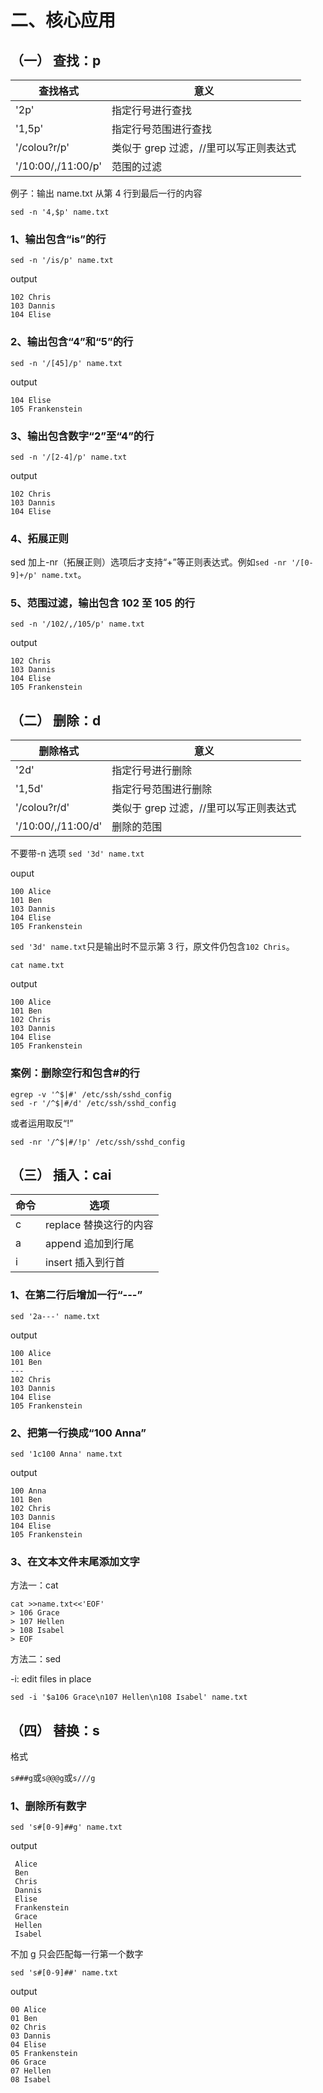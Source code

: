 # 二、核心应用

## （一） 查找：p

| 查找格式           | 意义                                   |
|--------------------|----------------------------------------|
| '2p'               | 指定行号进行查找                       |
| '1,5p'             | 指定行号范围进行查找                   |
| '/colou?r/p'       | 类似于 grep 过滤，//里可以写正则表达式 |
| '/10:00/,/11:00/p' | 范围的过滤                             |

例子：输出 name.txt 从第 4 行到最后一行的内容

`sed -n '4,$p' name.txt`

### 1、输出包含“is”的行

`sed -n '/is/p' name.txt`

output

```console
102 Chris
103 Dannis
104 Elise
```

### 2、输出包含“4”和“5”的行

`sed -n '/[45]/p' name.txt`

output

```console
104 Elise
105 Frankenstein
```

### 3、输出包含数字“2”至“4”的行

`sed -n '/[2-4]/p' name.txt`

output

```console
102 Chris
103 Dannis
104 Elise
```

### 4、拓展正则

sed 加上-nr（拓展正则）选项后才支持“+”等正则表达式。例如`sed -nr '/[0-9]+/p' name.txt`。

### 5、范围过滤，输出包含 102 至 105 的行

`sed -n '/102/,/105/p' name.txt`

output

```console
102 Chris
103 Dannis
104 Elise
105 Frankenstein
```

## （二） 删除：d

| 删除格式           | 意义                                   |
|--------------------|----------------------------------------|
| '2d'               | 指定行号进行删除                       |
| '1,5d'             | 指定行号范围进行删除                   |
| '/colou?r/d'       | 类似于 grep 过滤，//里可以写正则表达式 |
| '/10:00/,/11:00/d' | 删除的范围                             |

不要带-n 选项 `sed '3d' name.txt`

ouput

```console
100 Alice
101 Ben
103 Dannis
104 Elise
105 Frankenstein
```

`sed '3d' name.txt`只是输出时不显示第 3 行，原文件仍包含`102 Chris`。

`cat name.txt`

output

```console
100 Alice
101 Ben
102 Chris
103 Dannis
104 Elise
105 Frankenstein
```

### 案例：删除空行和包含#的行

```console
egrep -v '^$|#' /etc/ssh/sshd_config
sed -r '/^$|#/d' /etc/ssh/sshd_config
```

或者运用取反“!”

`sed -nr '/^$|#/!p' /etc/ssh/sshd_config`

## （三） 插入：cai

| 命令 | 选项                   |
|------|------------------------|
| c    | replace 替换这行的内容 |
| a    | append 追加到行尾      |
| i    | insert 插入到行首      |

### 1、在第二行后增加一行“---”

`sed '2a---' name.txt`

output

```console
100 Alice
101 Ben
---
102 Chris
103 Dannis
104 Elise
105 Frankenstein
```

### 2、把第一行换成“100 Anna”

`sed '1c100 Anna' name.txt`

output

```console
100 Anna
101 Ben
102 Chris
103 Dannis
104 Elise
105 Frankenstein
```

### 3、在文本文件末尾添加文字

方法一：cat

```console
cat >>name.txt<<'EOF'
> 106 Grace
> 107 Hellen
> 108 Isabel
> EOF
```

方法二：sed

-i: edit files in place

`sed -i '$a106 Grace\n107 Hellen\n108 Isabel' name.txt`

## （四） 替换：s

格式

`s###g`或`s@@@g`或`s///g`

### 1、删除所有数字

`sed 's#[0-9]##g' name.txt`

output

```console
 Alice
 Ben
 Chris
 Dannis
 Elise
 Frankenstein
 Grace
 Hellen
 Isabel
```

不加 g 只会匹配每一行第一个数字

`sed 's#[0-9]##' name.txt`

output

```console
00 Alice
01 Ben
02 Chris
03 Dannis
04 Elise
05 Frankenstein
06 Grace
07 Hellen
08 Isabel
```
